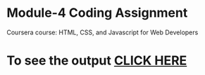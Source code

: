 # Module-4 Coding Assignment

Coursera course: HTML, CSS, and Javascript for Web Developers

# To see the output [CLICK HERE](https://ask23nani.github.io/ambushivakumarreddy1/module4.html)
